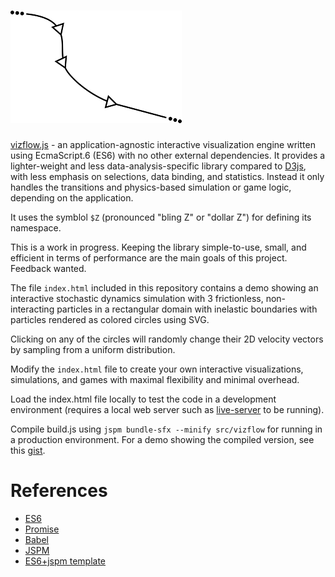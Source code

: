 ![vizflow](thumbnail.png)
=======

[vizflow.js](https://github.com/gameprez/vizflow.js) - an application-agnostic interactive visualization engine written using EcmaScript.6 (ES6) with no other external dependencies. It provides a lighter-weight and less data-analysis-specific library compared to [D3js](http://d3js.org), with less emphasis on selections, data binding, and statistics. Instead it only handles the transitions and physics-based simulation or game logic, depending on the application. 

It uses the symblol `$Z` (pronounced "bling Z" or "dollar Z") for defining its namespace.

This is a work in progress. Keeping the library simple-to-use, small, and efficient in terms of performance are the main goals of this project. Feedback wanted.

<!---
For example, when using `d3` we might want to visualize one dataset representing intervals  as lines and another representing points as circles, and then have them both fade-in. 

Using `d3`, this would normally lead to code snippets like:

```javascript
d3.selectAll('.blue_circle')
  .data(myData1)
  .enter()
  .append('circle')
  .attr('class', 'blue_circle')
  .style('opacity', 0)
  .attr('cx', function (d) { d.x })
  .attr('cy', function (d) { d.y })
  .attr('r', function (d) { d.r })
  .transition()
  .duration(1000)
  .ease('linear')
  .style('opacity', 1);

d3.selectAll('.red_circle')
  .data(myData2)
  .enter()
  .append('class', 'red_circle')
  .append('path')
  .style('opacity', 0)
  .attr('d', function (d) { d3.svg.line(d) })
  .transition()
  .duration(1000)
  .ease('linear')
  .style('opacity', 1);
```

which works, but has some repeated code arising from both the chaining syntax for defining transitions and also the presence of slight variations in the processing (e.g. lines vs. circles).

$Z uses higher-order functions to define the transitions instead of chaining for cleaner and more reusable code. The same example as above could be implemented as:

```javascript
$Z.fadeIn = $Z.transition({duration: 1000, ease: 'linear'}) ;
$Z.hide   = $Z.style({opacity: 0}) ;
$Z.circIn = $Z.chain($Z.hide, $Z.attr({cx: 'x', cy: 'y', r: 'r', class: 'blue_circle'})) ;
$Z.lineIn = $Z.chain($Z.hide, $Z.attr({d: $Z.svg.line, class: 'blue_circle'})) ;

$Z.addItem(myData1, 'circle', $Z.circIn)
  .addItem(myData2, 'path', $Z.lineIn) ;
```

which removes some of the repetitive boilerplate present in `d3`.
--> 

The file `index.html` included in this repository contains a demo showing an interactive stochastic dynamics simulation with 3 frictionless, non-interacting particles in a rectangular domain with inelastic boundaries with particles rendered as colored circles using SVG.

Clicking on any of the circles will randomly change their 2D velocity vectors by sampling from a uniform distribution.

Modify the `index.html` file to create your own interactive visualizations, simulations, and games with maximal flexibility and minimal overhead.

Load the index.html file locally to test the code in a development environment (requires a local web server such as [live-server](https://github.com/tapio/live-server) to be running).

Compile build.js using `jspm bundle-sfx --minify src/vizflow` for running in a production environment.
For a demo showing the compiled version, see this [gist](https://gist.github.com/dannyko/ca8cc0fc1df5d7282cb5).

# References

* [ES6](http://wiki.ecmascript.org/doku.php?id=harmony:specification_drafts)
* [Promise](https://developer.mozilla.org/en-US/docs/Mozilla/JavaScript_code_modules/Promise.jsm/Promise)
* [Babel](http://babeljs.io/)
* [JSPM](https://github.com/jspm/jspm-cli)
* [ES6+jspm template](https://github.com/geelen/loopgifs)